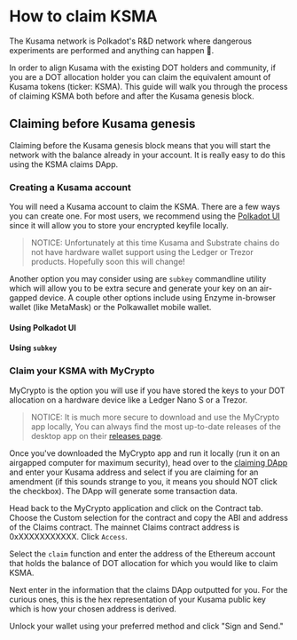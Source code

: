 # How to claim KSMA

The Kusama network is Polkadot's R&D network where dangerous experiments are performed and anything can happen :imp:. 

In order to align Kusama with the existing DOT holders and community, if you are a DOT allocation holder you can claim the equivalent amount of Kusama tokens (ticker: KSMA). This guide will walk you through the process of claiming KSMA both before and after the Kusama genesis block.

## Claiming before Kusama genesis

Claiming before the Kusama genesis block means that you will start the network with the balance already in your account. It is really easy to do this using the KSMA claims DApp.

### Creating a Kusama account

You will need a Kusama account to claim the KSMA. There are a few ways you can create one. For most users, we recommend using the [Polkadot UI](https://polkadot.js.org/apps/#/explorer) since it will allow you to store your encrypted keyfile locally.

> NOTICE: Unfortunately at this time Kusama and Substrate chains do not have hardware wallet support using the Ledger or Trezor products. Hopefully soon this will change!

Another option you may consider using are `subkey` commandline utility which will allow you to be extra secure and generate your key on an air-gapped device. A couple other options include using Enzyme in-browser wallet (like MetaMask) or the Polkawallet mobile wallet.

#### Using Polkadot UI

#### Using `subkey`
<!-- ### Claim your KSMA with MetaMask -->

### Claim your KSMA with MyCrypto

MyCrypto is the option you will use if you have stored the keys to your DOT allocation on a hardware device like a Ledger Nano S or a Trezor.

> NOTICE: It is much more secure to download and use the MyCrypto app locally, You can always find the most up-to-date releases of the desktop app on their [releases page](https://github.com/MyCryptoHQ/MyCrypto/releases).

Once you've downloaded the MyCrypto app and run it locally (run it on an airgapped computer for maximum security), head over to the [claiming DApp]() and enter your Kusama address and select if you are claiming for an amendment (if this sounds strange to you, it means you should NOT click the checkbox). The DApp will generate some transaction data.

Head back to the MyCrypto application and click on the Contract tab. Choose the Custom selection for the contract and copy the ABI and address of the Claims contract. The mainnet Claims contract address is 0xXXXXXXXXXXX. Click `Access`.

Select the `claim` function and enter the address of the Ethereum account that holds the balance of DOT allocation for which you would like to claim KSMA.

Next enter in the information that the claims DApp outputted for you. For the curious ones, this is the hex representation of your Kusama public key which is how your chosen address is derived.

Unlock your wallet using your preferred method and click "Sign and Send."